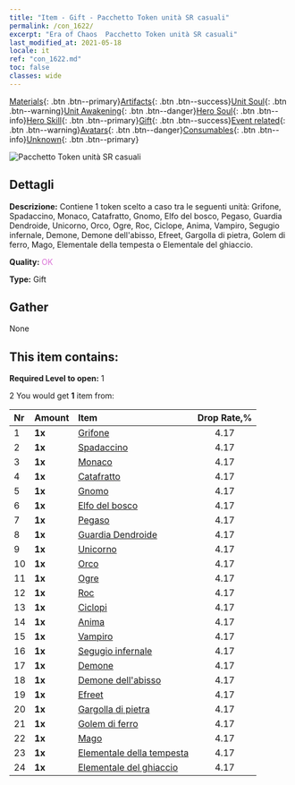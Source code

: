 ```yaml
---
title: "Item - Gift - Pacchetto Token unità SR casuali"
permalink: /con_1622/
excerpt: "Era of Chaos  Pacchetto Token unità SR casuali"
last_modified_at: 2021-05-18
locale: it
ref: "con_1622.md"
toc: false
classes: wide
---
```

 [Materials](/ItemsIT/){: .btn .btn--primary}[Artifacts](/ItemsIT/Artifacts/){: .btn .btn--success}[Unit Soul](/ItemsIT/UnitSoul/){: .btn .btn--warning}[Unit Awakening](/ItemsIT/UnitAwakening/){: .btn .btn--danger}[Hero Soul](/ItemsIT/HeroSoul/){: .btn .btn--info}[Hero Skill](/ItemsIT/HeroSkill/){: .btn .btn--primary}[Gift](/ItemsIT/Gift/){: .btn .btn--success}[Event related](/ItemsIT/Events/){: .btn .btn--warning}[Avatars](/ItemsIT/Avatars/){: .btn .btn--danger}[Consumables](/ItemsIT/Consumables/){: .btn .btn--info}[Unknown](/ItemsIT/Unknown/){: .btn .btn--primary}

 ![Pacchetto Token unità SR casuali](/images/t/i_907238.png)

## Dettagli
 **Descrizione:** Contiene 1 token scelto a caso tra le seguenti unità: Grifone, Spadaccino, Monaco, Catafratto, Gnomo, Elfo del bosco, Pegaso, Guardia Dendroide, Unicorno, Orco, Ogre, Roc, Ciclope, Anima, Vampiro, Segugio infernale, Demone, Demone dell'abisso, Efreet, Gargolla di pietra, Golem di ferro, Mago, Elementale della tempesta o Elementale del ghiaccio.

 **Quality:** <span style="color: #DA70D6">OK</span>

 **Type:** Gift

## Gather

  None

## This item contains:

 **Required Level to open:** 1

 2 You would get **1** item  from:

  | Nr | Amount |     Item    | Drop Rate,% |
  |:---|:-------|:------------|:---------:|
  | 1 |  **1x** | [Grifone](/ItemsIT/unt_192/) | 4.17 | 
  | 2 |  **1x** | [Spadaccino](/ItemsIT/unt_193/) | 4.17 | 
  | 3 |  **1x** | [Monaco](/ItemsIT/unt_194/) | 4.17 | 
  | 4 |  **1x** | [Catafratto](/ItemsIT/unt_195/) | 4.17 | 
  | 5 |  **1x** | [Gnomo](/ItemsIT/unt_200/) | 4.17 | 
  | 6 |  **1x** | [Elfo del bosco](/ItemsIT/unt_201/) | 4.17 | 
  | 7 |  **1x** | [Pegaso](/ItemsIT/unt_202/) | 4.17 | 
  | 8 |  **1x** | [Guardia Dendroide](/ItemsIT/unt_203/) | 4.17 | 
  | 9 |  **1x** | [Unicorno](/ItemsIT/unt_204/) | 4.17 | 
  | 10 |  **1x** | [Orco](/ItemsIT/unt_219/) | 4.17 | 
  | 11 |  **1x** | [Ogre](/ItemsIT/unt_220/) | 4.17 | 
  | 12 |  **1x** | [Roc](/ItemsIT/unt_221/) | 4.17 | 
  | 13 |  **1x** | [Ciclopi](/ItemsIT/unt_222/) | 4.17 | 
  | 14 |  **1x** | [Anima](/ItemsIT/unt_210/) | 4.17 | 
  | 15 |  **1x** | [Vampiro](/ItemsIT/unt_211/) | 4.17 | 
  | 16 |  **1x** | [Segugio infernale](/ItemsIT/unt_228/) | 4.17 | 
  | 17 |  **1x** | [Demone](/ItemsIT/unt_229/) | 4.17 | 
  | 18 |  **1x** | [Demone dell'abisso](/ItemsIT/unt_230/) | 4.17 | 
  | 19 |  **1x** | [Efreet](/ItemsIT/unt_231/) | 4.17 | 
  | 20 |  **1x** | [Gargolla di pietra](/ItemsIT/unt_236/) | 4.17 | 
  | 21 |  **1x** | [Golem di ferro](/ItemsIT/unt_237/) | 4.17 | 
  | 22 |  **1x** | [Mago](/ItemsIT/unt_238/) | 4.17 | 
  | 23 |  **1x** | [Elementale della tempesta](/ItemsIT/unt_263/) | 4.17 | 
  | 24 |  **1x** | [Elementale del ghiaccio](/ItemsIT/unt_264/) | 4.17 | 
